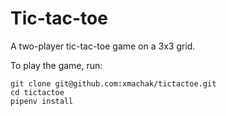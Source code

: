 # Tic-tac-toe
A two-player tic-tac-toe game on a 3x3 grid.

To play the game, run:
```
git clone git@github.com:xmachak/tictactoe.git
cd tictactoe
pipenv install
```
